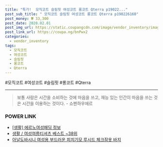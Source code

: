 ```yaml
--- 
title: "특가!  모직코트 슬림핏 여성코트 롱코트 Qterra p19022..." 
post_sub_title: " 모직코트 슬림핏 여성코트 롱코트 Qterra p190226160" 
post_money: ₩ 33,300 
post_date: 2020.02.01 
post_img_url: https://static.coupangcdn.com/image/vendor_inventory/images/2019/02/26/14/1/8bafcdff-5ca3-4844-9798-111c7f1dd5a4.jpg 
post_link_url: https://coupa.ng/bnPwx2 
categories: 
  - vendor_inventory 
tags: 
  - 모직코트 
  - 여성코트 
  - 슬림핏 
  - 롱코트 
  - Qterra 
--- 
```

  #모직코트 #여성코트 #슬림핏 #롱코트 #Qterra 
<hr> 

> 보통 사람은 시간을 소비하는 것에 마음을 쓰고, 재능 있는 인간이 마음을 쓰는 것은 시간을 이용하는 것이다. - 쇼펜하우에르 


### POWER LINK

* <a href="https://blog.naver.com/santokki14/221766292946" target="_blank"> [생활] 에르노여성패딩 정보 </a>
* <a href="https://blog.naver.com/santokki14/221783596853" target="_blank">생활 / 여성여름티셔츠 베스트 ~38위</a>
* <a href="https://blog.naver.com/fasyy4321/221790768787" target="_blank">아날도바시니 여성용 부드러운 피치기모 루시드 체크잠옷 바지</a>
